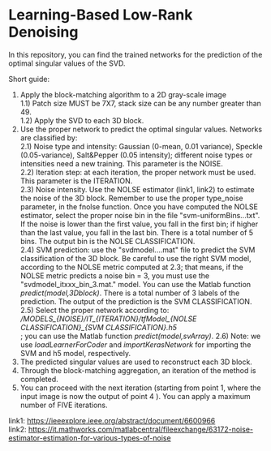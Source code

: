# Learning-Based Low-Rank Denoising
 In this repository, you can find the trained networks for the prediction of the optimal singular values of the SVD.

 Short guide: <br/>
 1) Apply the block-matching algorithm to a 2D gray-scale image <br/>
    1.1) Patch size MUST be 7X7, stack size can be any number greater than 49.  <br/>
    1.2) Apply the SVD to each 3D block. <br/>
 2) Use the proper network to predict the optimal singular values. Networks are classified by:  <br/>
    2.1) Noise type and intensity: Gaussian (0-mean, 0.01 variance), Speckle (0.05-variance), Salt&Pepper (0.05 intensity); different noise types or intensities need a new training. This parameter is the NOISE. <br/>
    2.2) Iteration step: at each iteration, the proper network must be used. This parameter is the ITERATION. <br/>
    2.3) Noise intensity. Use the NOLSE estimator (link1, link2) to estimate the noise of the 3D block. Remember to use the proper type_noise parameter, in the fnolse function. Once you have computed the NOLSE estimator, select the proper noise bin in the file "svm-uniformBins...txt". If the noise is lower than the first value, you fall in the first bin; if higher than the last value, you fall in the last bin. There is a total number of 5 bins. The output bin is the NOLSE CLASSIFICATION. <br/>
    2.4) SVM prediction: use the "svdmodel....mat" file to predict the SVM classification of the 3D block. Be careful to use the right SVM model, according to the NOLSE metric computed at 2.3; that means, if the NOLSE metric predicts a noise bin = 3, you must use the "svdmodel_itxxx_bin_3.mat." model. You can use the Matlab function *predict(model,3Dblock)*. There is a total number of 3 labels of the prediction. The output of the prediction is the SVM CLASSIFICATION. <br/>
    2.5) Select the proper network according to: */MODELS_{NOISE}/IT_{ITERATION}/tfModel_{NOLSE CLASSIFICATION}_{SVM CLASSIFICATION}.h5* <br/>; you can use the Matlab function *predict(model,svArray)*.
    2.6) Note: we use *loadLearnerForCoder* and *importKerasNetwork* for importing the SVM and h5 model, respectively.
 3) The predicted singular values are used to reconstruct each 3D block.  <br/>
 4) Through the block-matching aggregation, an iteration of the method is completed. <br/>
 5) You can proceed with the next iteration (starting from point 1, where the input image is now the output of point 4 ). You can apply a maximum number of FIVE iterations. <br/>
    
    
 link1: https://ieeexplore.ieee.org/abstract/document/6600966 <br/>
 link2: https://it.mathworks.com/matlabcentral/fileexchange/63172-noise-estimator-estimation-for-various-types-of-noise
